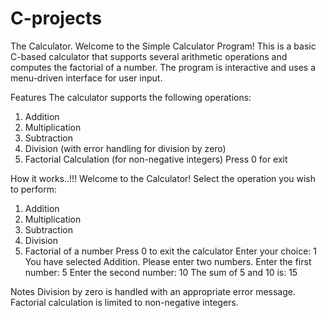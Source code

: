 # C-projects
The Calculator. 
Welcome to the Simple Calculator Program! This is a basic C-based calculator that supports several arithmetic operations and computes the factorial of a number. The program is interactive and uses a menu-driven interface for user input.

Features
The calculator supports the following operations:

1.  Addition
2.  Multiplication
3.  Subtraction
4.  Division (with error handling for division by zero)
5.  Factorial Calculation (for non-negative integers)
Press 0 for exit

How it works..!!!
Welcome to the Calculator!
Select the operation you wish to perform:
1. Addition
2. Multiplication
3. Subtraction
4. Division
5. Factorial of a number
Press 0 to exit the calculator
Enter your choice: 1
You have selected Addition.
Please enter two numbers.
Enter the first number: 5
Enter the second number: 10
The sum of 5 and 10 is: 15

Notes
Division by zero is handled with an appropriate error message.
Factorial calculation is limited to non-negative integers.

